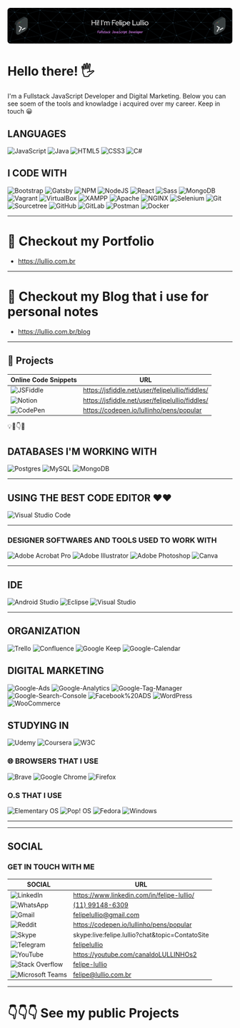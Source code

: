 

<!--
**lullio/lullio** is a ✨ _special_ ✨ repository because its `README.md` (this file) appears on your GitHub profile.

Here are some ideas to get you started:

- 🔭 I’m currently working on ...
- 🌱 I’m currently learning ...
- 👯 I’m looking to collaborate on ...
- 🤔 I’m looking for help with ...
- 💬 Ask me about ...
- 📫 How to reach me: ...
- 😄 Pronouns: ...
- ⚡ Fun fact: ...


  <img alt="html5" src="https://img.shields.io/badge/-HTML5-E34F26?style=flat-square&logo=html5&logoColor=white" />
  <img alt="Webpack" src="https://img.shields.io/badge/-Webpack-8DD6F9?style=flat-square&logo=webpack&logoColor=white" /> 
  <img alt="Docker" src="https://img.shields.io/badge/-Docker-46a2f1?style=flat-square&logo=docker&logoColor=white" />
 <img alt="Google Cloud Platform" src="https://img.shields.io/badge/-Google_Cloud_Platform-1a73e8?style=flat-square&logo=google-cloud&logoColor=white" />
  <img alt="TypeScript" src="https://img.shields.io/badge/-TypeScript-007ACC?style=flat-square&logo=typescript&logoColor=white" />
  <img alt="Insomnia" src="https://img.shields.io/badge/-Insomnia-5849BE?style=flat-square&logo=insomnia&logoColor=white" />
  <img alt="Apollo" src="https://img.shields.io/badge/-Apollo%20GraphQL-311C87?style=flat-square&logo=apollo-graphql&logoColor=white" />
  <img alt="Heroku" src="https://img.shields.io/badge/-Heroku-430098?style=flat-square&logo=heroku&logoColor=white" />
  <img alt="redux" src="https://img.shields.io/badge/-Redux-764ABC?style=flat-square&logo=redux&logoColor=white" />
  <img alt="ReactiveX" src="https://img.shields.io/badge/-RxJs-B7178C?style=flat-square&logo=reactivex&logoColor=white" />
 
  <img alt="Styled Components" src="https://img.shields.io/badge/-Styled_Components-db7092?style=flat-square&logo=styled-components&logoColor=white" />
  <img alt="git" src="https://img.shields.io/badge/-Git-F05032?style=flat-square&logo=git&logoColor=white" />
  <img alt="NestJs" src="https://img.shields.io/badge/-NestJs-ea2845?style=flat-square&logo=nestjs&logoColor=white" />
  <img alt="angular" src="https://img.shields.io/badge/-Angular-DD0031?style=flat-square&logo=angular&logoColor=white" />
  <img alt="github actions" src="https://img.shields.io/badge/-Github_Actions-2088FF?style=flat-square&logo=github-actions&logoColor=white" />
  <img alt="Brave browser" src="https://img.shields.io/badge/-Brave_Browser-FB542B?style=flat-square&logo=brave&logoColor=white" />
  <img alt="Rollup" src="https://img.shields.io/badge/-Rollup-EC4A3F?style=flat-square&logo=rollup.js&logoColor=white" />
  <img alt="d3js" src="https://img.shields.io/badge/-D3.js-F9A03C?style=flat-square&logo=d3.js&logoColor=white" />
  <img alt="Prettier" src="https://img.shields.io/badge/-Prettier-F7B93E?style=flat-square&logo=prettier&logoColor=white" />

  <img alt="React" src="https://img.shields.io/badge/-React-45b8d8?style=flat-square&logo=react&logoColor=white" />
  <img alt="GraphQL" src="https://img.shields.io/badge/-GraphQL-E10098?style=flat-square&logo=graphql&logoColor=white" />
  <img alt="Sass" src="https://img.shields.io/badge/-Sass-CC6699?style=flat-square&logo=sass&logoColor=white" />
  <img alt="MongoDB" src="https://img.shields.io/badge/-MongoDB-13aa52?style=flat-square&logo=mongodb&logoColor=white" />
  <img alt="Nodejs" src="https://img.shields.io/badge/-Nodejs-43853d?style=flat-square&logo=Node.js&logoColor=white" />
  <img alt="npm" src="https://img.shields.io/badge/-NPM-CB3837?style=flat-square&logo=npm&logoColor=white" />

-->



![my-header-image](./images-header/github-header-image3.png)
# Hello there! 🖐️

<p>I'm a Fullstack JavaScript Developer and Digital Marketing. Below you can see soem of the tools and knowladge i acquired over my career. Keep in touch 😀</p>

## LANGUAGES

![JavaScript](https://img.shields.io/badge/javascript-%23323330.svg?style=for-the-badge&logo=javascript&logoColor=%23F7DF1E)
![Java](https://img.shields.io/badge/java-%23ED8B00.svg?style=for-the-badge&logo=java&logoColor=white)
![HTML5](https://img.shields.io/badge/html5-%23E34F26.svg?style=for-the-badge&logo=html5&logoColor=white)
![CSS3](https://img.shields.io/badge/css3-%231572B6.svg?style=for-the-badge&logo=css3&logoColor=white)
![C#](https://img.shields.io/badge/C%20Sharp-%239120.svg?style=for-the-badge&logo=C-Sharp&logoColor=%23F7DF1E)
 
<!-- ![Python](https://img.shields.io/badge/python-3670A0?style=for-the-badge&logo=python&logoColor=ffdd54) -->

## I CODE WITH 

<p>
 
  ![Bootstrap](https://img.shields.io/badge/bootstrap-%23563D7C.svg?style=for-the-badge&logo=bootstrap&logoColor=white)
  ![Gatsby](https://img.shields.io/badge/Gatsby-%23663399.svg?style=for-the-badge&logo=gatsby&logoColor=white)
  ![NPM](https://img.shields.io/badge/NPM-%23000000.svg?style=for-the-badge&logo=npm&logoColor=white)
  ![NodeJS](https://img.shields.io/badge/node.js-6DA55F?style=for-the-badge&logo=node.js&logoColor=white)
  ![React](https://img.shields.io/badge/react-%2320232a.svg?style=for-the-badge&logo=react&logoColor=%2361DAFB)
  ![Sass](https://img.shields.io/badge/Sass-%CC6699.svg?style=for-the-badge&logo=Sass&logoColor=white)
  ![MongoDB](https://img.shields.io/badge/MongoDB-%47A248.svg?style=for-the-badge&logo=MongoDB&logoColor=white)
  ![Vagrant](https://img.shields.io/badge/vagrant-%231563FF.svg?style=for-the-badge&logo=vagrant&logoColor=white)
  ![VirtualBox](https://img.shields.io/badge/VirtualBox-%183A61.svg?style=for-the-badge&logo=VirtualBox&logoColor=white)
  ![XAMPP](https://img.shields.io/badge/XAMPP-%FB7A24.svg?style=for-the-badge&logo=XAMPP&logoColor=white)
  ![Apache](https://img.shields.io/badge/Apache-%D22128.svg?style=for-the-badge&logo=Apache&logoColor=white)
  ![NGINX](https://img.shields.io/badge/NGINX-%D22128.svg?style=for-the-badge&logo=NGINX&logoColor=white)
  ![Selenium](https://img.shields.io/badge/-selenium-%43B02A?style=for-the-badge&logo=selenium&logoColor=white)
  ![Git](https://img.shields.io/badge/git-%23F05033.svg?style=for-the-badge&logo=git&logoColor=white)
  ![Sourcetree](https://img.shields.io/badge/Sourcetree-%D22128.svg?style=for-the-badge&logo=Sourcetree&logoColor=white)
  ![GitHub](https://img.shields.io/badge/github-%23121011.svg?style=for-the-badge&logo=github&logoColor=white)
  ![GitLab](https://img.shields.io/badge/gitlab-%23181717.svg?style=for-the-badge&logo=gitlab&logoColor=white)
  ![Postman](https://img.shields.io/badge/Postman-FF6C37?style=for-the-badge&logo=postman&logoColor=white)
  ![Docker](https://img.shields.io/badge/docker-%230db7ed.svg?style=for-the-badge&logo=docker&logoColor=white)
 
</p>

---

# 📌 Checkout my Portfolio
- https://lullio.com.br

---

# 🚩 Checkout my Blog that i use for personal notes
- https://lullio.com.br/blog

---

## 🔗 Projects

| Online Code Snippets                                                                                                              | URL                                                                                                    |
| ------------------------------------------------------------------------------------------------------------------ | ------------------------------------------------------------------------------------------------------ |
| ![JSFiddle](https://img.shields.io/badge/JSFiddle-0084FF.svg?style=for-the-badge&logo=JSFiddle&logoColor=white) | https://jsfiddle.net/user/felipelullio/fiddles/ |
| ![Notion](https://img.shields.io/badge/Notion-000000.svg?style=for-the-badge&logo=Notion&logoColor=white) | https://jsfiddle.net/user/felipelullio/fiddles/ |
| ![CodePen](https://img.shields.io/badge/CodePen-000000.svg?style=for-the-badge&logo=CodePen&logoColor=white) | https://codepen.io/lullinho/pens/popular |

💡🧩👇📍 

## DATABASES I'M WORKING WITH
![Postgres](https://img.shields.io/badge/postgres-%23316192.svg?style=for-the-badge&logo=postgresql&logoColor=white)
![MySQL](https://img.shields.io/badge/mysql-%2300f.svg?style=for-the-badge&logo=mysql&logoColor=white)
![MongoDB](https://img.shields.io/badge/MongoDB-%234ea94b.svg?style=for-the-badge&logo=mongodb&logoColor=white)

---
        
## USING THE BEST CODE EDITOR ❤❤

![Visual Studio Code](https://img.shields.io/badge/Visual%20Studio%20Code-0078d7.svg?style=for-the-badge&logo=visual-studio-code&logoColor=white)

---

### DESIGNER SOFTWARES AND TOOLS USED TO WORK WITH

![Adobe Acrobat Pro](https://img.shields.io/badge/adobe%20acrobat%20pro-%23FF0000.svg?style=for-the-badge&logo=adobe&logoColor=white)
![Adobe Illustrator](https://img.shields.io/badge/adobe%20illustrator-%23FF9A00.svg?style=for-the-badge&logo=adobe%20illustrator&logoColor=white)
![Adobe Photoshop](https://img.shields.io/badge/adobe%20photoshop-%2331A8FF.svg?style=for-the-badge&logo=adobe%20photoshop&logoColor=white)
![Canva](https://img.shields.io/badge/Canva-00C4CC?style=for-the-badge&logo=Canva&logoColor=white)

---

## IDE

![Android Studio](https://img.shields.io/badge/Android%20Studio-3DDC84.svg?style=for-the-badge&logo=android-studio&logoColor=white)
![Eclipse](https://img.shields.io/badge/Eclipse-FE7A16.svg?style=for-the-badge&logo=Eclipse&logoColor=white)
![Visual Studio](https://img.shields.io/badge/Visual%20Studio-5C2D91.svg?style=for-the-badge&logo=Visual-Studio&logoColor=white)

---

## ORGANIZATION

![Trello](https://img.shields.io/badge/Trello-0052CC.svg?style=for-the-badge&logo=Trello&logoColor=white)
![Confluence](https://img.shields.io/badge/confluence-%23172BF4.svg?style=for-the-badge&logo=confluence&logoColor=white)
![Google Keep](https://img.shields.io/badge/Google%20Keep-FFBB00.svg?style=for-the-badge&logo=Google-Keep&logoColor=white)
![Google-Calendar](https://img.shields.io/badge/Google%20Calendar-4285F4.svg?style=for-the-badge&logo=Google-Calendar&logoColor=white)

## DIGITAL MARKETING
![Google-Ads](https://img.shields.io/badge/Google%20Ads-4285F4.svg?style=for-the-badge&logo=Google-Ads&logoColor=white)
![Google-Analytics](https://img.shields.io/badge/Google%20Analytics-E37400.svg?style=for-the-badge&logo=Google-Analytics&logoColor=white)
![Google-Tag-Manager](https://img.shields.io/badge/Google%20Tag%20Manager-246FDB.svg?style=for-the-badge&logo=Google-Tag-Manager&logoColor=white)
![Google-Search-Console](https://img.shields.io/badge/Google%20Search%20Console-246FDB.svg?style=for-the-badge&logo=Google-Search-Console&logoColor=white)
![Facebook%20ADS](https://img.shields.io/badge/Facebook%20ADS-1877F2.svg?style=for-the-badge&logo=Facebook&logoColor=white)
![WordPress](https://img.shields.io/badge/WordPress-%23117AC9.svg?style=for-the-badge&logo=WordPress&logoColor=white)
![WooCommerce](https://img.shields.io/badge/WooCommerce-%96588A.svg?style=for-the-badge&logo=WooCommerce&logoColor=white)

## STUDYING IN
![Udemy](https://img.shields.io/badge/Udemy-A435F0.svg?style=for-the-badge&logo=Udemy&logoColor=white)
![Coursera](https://img.shields.io/badge/Coursera-0056D2.svg?style=for-the-badge&logo=Coursera&logoColor=white)
![W3C](https://img.shields.io/badge/W3C-005A9C.svg?style=for-the-badge&logo=W3C&logoColor=white)
        

### 🌐 BROWSERS THAT I USE

![Brave](https://img.shields.io/badge/Brave-FB542B?style=for-the-badge&logo=Brave&logoColor=white)
![Google Chrome](https://img.shields.io/badge/Google%20Chrome-4285F4?style=for-the-badge&logo=GoogleChrome&logoColor=white)
![Firefox](https://img.shields.io/badge/Firefox-FF7139?style=for-the-badge&logo=Firefox-Browser&logoColor=white)
  
### O.S THAT I USE
![Elementary OS](https://img.shields.io/badge/-elementary%20OS-black?style=for-the-badge&logo=elementary&logoColor=white)
![Pop! OS](https://img.shields.io/badge/Pop!_OS-48B9C7?style=for-the-badge&logo=Pop!_OS&logoColor=white)
![Fedora](https://img.shields.io/badge/Fedora-294172?style=for-the-badge&logo=fedora&logoColor=white)
![Windows](https://img.shields.io/badge/Windows-0078D6?style=for-the-badge&logo=windows&logoColor=white)
  
---

---

## SOCIAL

### GET IN TOUCH WITH ME

| SOCIAL                                                                                                             | URL                                                                                                    |
| ------------------------------------------------------------------------------------------------------------------ | ------------------------------------------------------------------------------------------------------ |
| ![LinkedIn](https://img.shields.io/badge/linkedin-%230077B5.svg?style=for-the-badge&logo=linkedin&logoColor=white) | https://www.linkedin.com/in/felipe-lullio/ |
| ![WhatsApp](https://img.shields.io/badge/WhatsApp-25D366?style=for-the-badge&logo=whatsapp&logoColor=white) | [(11) 99148-6309](https://wa.me/5511991486309?text=Oi%2C%20vim%20pelo%20Github%2C%20podemos%20conversar%20sobre%20seu%20CV%3F%F0%9F%98%80) |
| ![Gmail](https://img.shields.io/badge/Gmail-D14836?style=for-the-badge&logo=gmail&logoColor=white) | [felipelullio@gmail.com](mailto:felipelullio@gmail.com?cc=felipe@lullio.com&bcc=lulliofelipe@gmail.com&subject=Oi%20Vim%20pelo%20Github&body=Podemos%20conversar%20sobre%20seu%20CV) |
| ![Reddit](https://img.shields.io/badge/Reddit-FF4500?style=for-the-badge&logo=reddit&logoColor=white) | https://codepen.io/lullinho/pens/popular |
| ![Skype](https://img.shields.io/badge/Skype-%2300AFF0.svg?style=for-the-badge&logo=Skype&logoColor=white) | skype:live:felipe.lullio?chat&topic=ContatoSite |
| ![Telegram](https://img.shields.io/badge/Telegram-2CA5E0?style=for-the-badge&logo=telegram&logoColor=white) | [felipelullio](https://t.me/felipelullio) |
| ![YouTube](https://img.shields.io/badge/YouTube-%23FF0000.svg?style=for-the-badge&logo=YouTube&logoColor=white) | https://youtube.com/canaldoLULLINHOs2 |
| ![Stack Overflow](https://img.shields.io/badge/-Stackoverflow-FE7A16?style=for-the-badge&logo=stack-overflow&logoColor=white) | [felipe-lullio](https://stackoverflow.com/users/12253274/felipe-lullio?tab=profile) |
| ![Microsoft Teams](https://img.shields.io/badge/-Teams-6264A7?style=for-the-badge&logo=microsoft-teams&logoColor=white) | [felipe@lullio.com.br](https://teams.microsoft.com/l/chat/0/0?users=felipe@lullio.com.br) |

 ---
 
 # 👇👇👇 See my public Projects
